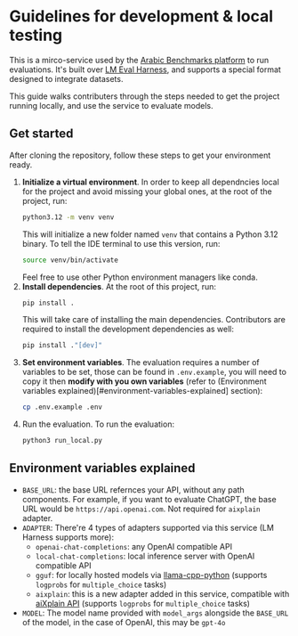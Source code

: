 # Guidelines for development & local testing

This is a mirco-service used by the [Arabic Benchmarks platform](https://benchmarks.ksaa.gov.sa) to run evaluations.
It's built over [LM Eval Harness](https://github.com/EleutherAI/lm-evaluation-harness), and supports a special format designed to integrate datasets.

This guide walks contributers through the steps needed to get the project running locally, 
and use the service to evaluate models.

## Get started

After cloning the repository, follow these steps to get your environment ready.

1. **Initialize a virtual environment**. In order to keep all dependncies local for the project and avoid missing your global ones, at the root of the project, run:
   ```bash
   python3.12 -m venv venv
   ```
   This will initialize a new folder named `venv` that contains a Python 3.12 binary. To tell the IDE terminal to use this version, run:
   ```bash
   source venv/bin/activate
   ```
   Feel free to use other Python environment managers like conda.
2. **Install dependencies**. At the root of this project, run:
   ```bash
   pip install .
   ```
   This will take care of installing the main dependencies. Contributors are required to install the development dependencies as well:
   ```bash
   pip install ."[dev]"
   ```
3. **Set environment variables**. The evaluation requires a number of variables to be set, those can be found in `.env.example`, you will need to copy it then **modify with you own variables** (refer to (Environment variables explained)[#environment-variables-explained] section):
   ```bash
   cp .env.example .env
   ```
4. Run the evaluation. To run the evaluation:
   ```bash
   python3 run_local.py
   ```

## Environment variables explained

- `BASE_URL`: the base URL refernces your API, without any path components. For example, if you want to evaluate ChatGPT, the base URL would be `https://api.openai.com`. Not required for `aixplain` adapter.
- `ADAPTER`: There're 4 types of adapters supported via this service (LM Harness supports more):
  - `openai-chat-completions`: any OpenAI compatible API
  - `local-chat-completions`: local inference server with OpenAI compatible API
  - `gguf`: for locally hosted models via [llama-cpp-python](https://github.com/abetlen/llama-cpp-python) (supports `logprobs` for `multiple_choice` tasks)
  - `aixplain`: this is a new adapter added in this service, compatible with [aiXplain API](https://aixplain.com/) (supports `logprobs` for `multiple_choice` tasks)
- `MODEL`: The model name provided with `model_args` alongside the `BASE_URL` of the model, in the case of OpenAI, this may be `gpt-4o`